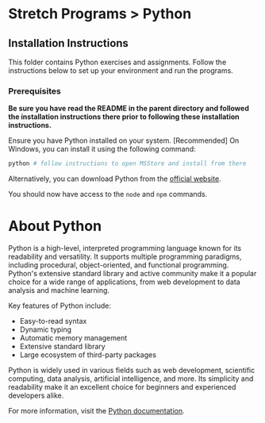 # Stretch Programs > Python

## Installation Instructions

This folder contains Python exercises and assignments. Follow the instructions below to set up your environment and run the programs.

### Prerequisites

**Be sure you have read the README in the parent directory and followed the installation instructions there prior to following these installation instructions.**

Ensure you have Python installed on your system.
[Recommended] On Windows, you can install it using the following command:

```Powershell
python # follow instructions to open MSStore and install from there
```

Alternatively, you can download Python from the [official website](https://www.python.org/).

You should now have access to the `node` and `npm` commands.

# About Python

Python is a high-level, interpreted programming language known for its readability and versatility. It supports multiple programming paradigms, including procedural, object-oriented, and functional programming. Python's extensive standard library and active community make it a popular choice for a wide range of applications, from web development to data analysis and machine learning.

Key features of Python include:
- Easy-to-read syntax
- Dynamic typing
- Automatic memory management
- Extensive standard library
- Large ecosystem of third-party packages

Python is widely used in various fields such as web development, scientific computing, data analysis, artificial intelligence, and more. Its simplicity and readability make it an excellent choice for beginners and experienced developers alike.

For more information, visit the [Python documentation](https://docs.python.org/3/).
